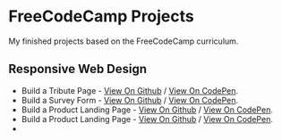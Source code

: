 # FreeCodeCamp Projects

My finished projects based on the FreeCodeCamp curriculum.

## Responsive Web Design

- Build a Tribute Page - [View On Github](https://arcismd.github.io/freecodecamp-projects/responsive-web-design/tribute-page/) / [View On CodePen](https://codepen.io/arcismd/full/MWOjJEq).
- Build a Survey Form - [View On Github](https://arcismd.github.io/freecodecamp-projects/responsive-web-design/survey-form/) / [View On CodePen](https://codepen.io/arcismd/full/YzEGROq).
- Build a Product Landing Page - [View On Github](https://arcismd.github.io/freecodecamp-projects/responsive-web-design/product-landing-page/) / [View On CodePen](https://codepen.io/arcismd/full/KKyNBRy).
- Build a Product Landing Page - [View On Github](https://arcismd.github.io/freecodecamp-projects/responsive-web-design/technical-documentation-page/) / [View On CodePen](https://codepen.io/arcismd/full/VwrPMwW).
-
